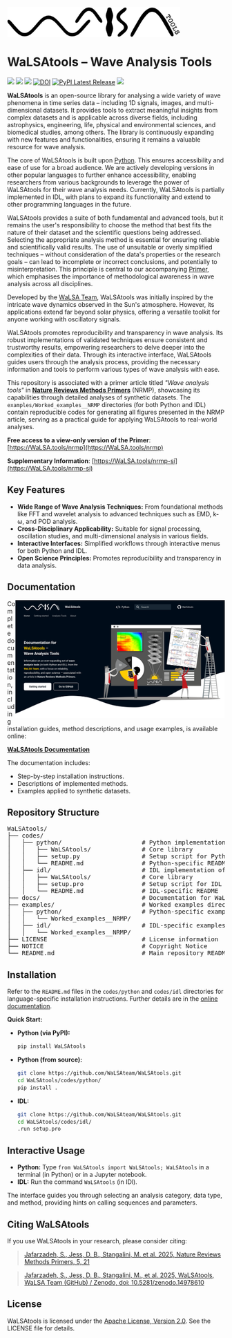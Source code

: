 <div style="display: block; margin-bottom: 20px;">
  <a href="https://WaLSA.tools" target="_blank">
    <img align="left" src="docs/images/WaLSAtools_black.svg" alt="WaLSAtools Documentation" width="400" height="auto">
  </a>
</div>

<br><br><br>

# WaLSAtools &ndash; Wave Analysis Tools

<p align="left">
    <a href="#"><img src="https://img.shields.io/badge/WaLSAtools-v1.0.0-0066cc"></a> 
    <a href="https://walsa.team" target="_blank"><img src="https://img.shields.io/badge/powered%20by-WaLSA%20Team-000d1a"></a>
    <a href="https://walsa.tools/license"><img src="https://img.shields.io/badge/license-Apache%202.0-green"></a>
    <a href="https://doi.org/10.5281/zenodo.14978610"><img src="https://zenodo.org/badge/DOI/10.5281/zenodo.14978610.svg" alt="DOI"></a>
    <a href="https://pypi.org/project/WaLSAtools/"><img src="https://img.shields.io/pypi/v/WaLSAtools.svg" alt="PyPI Latest Release"></a>
    <a href="https://github.com/WaLSAteam/WaLSAtools/actions/workflows/ci.yml"><img src="https://github.com/WaLSAteam/WaLSAtools/workflows/docs/badge.svg"></a>
</p>

**WaLSAtools** is an open-source library for analysing a wide variety of wave phenomena in time series data &ndash; including 1D signals, images, and multi-dimensional datasets. It provides tools to extract meaningful insights from complex datasets and is applicable across diverse fields, including astrophysics, engineering, life, physical and environmental sciences, and biomedical studies, among others. The library is continuously expanding with new features and functionalities, ensuring it remains a valuable resource for wave analysis.

The core of WaLSAtools is built upon [Python](https://www.python.org). This ensures accessibility and ease of use for a broad audience. We are actively developing versions in other popular languages to further enhance accessibility, enabling researchers from various backgrounds to leverage the power of WaLSAtools for their wave analysis needs. Currently, WaLSAtools is partially implemented in IDL, with plans to expand its functionality and extend to other programming languages in the future.

WaLSAtools provides a suite of both fundamental and advanced tools, but it remains the user's responsibility to choose the method that best fits the nature of their dataset and the scientific questions being addressed. Selecting the appropriate analysis method is essential for ensuring reliable and scientifically valid results. The use of unsuitable or overly simplified techniques &ndash; without consideration of the data's properties or the research goals &ndash; can lead to incomplete or incorrect conclusions, and potentially to misinterpretation. This principle is central to our accompanying [Primer](https://www.nature.com/articles/s43586-025-00392-0), which emphasises the importance of methodological awareness in wave analysis across all disciplines.

Developed by the [WaLSA Team](https://WaLSA.team), WaLSAtools was initially inspired by the intricate wave dynamics observed in the Sun's atmosphere. However, its applications extend far beyond solar physics, offering a versatile toolkit for anyone working with oscillatory signals.

WaLSAtools promotes reproducibility and transparency in wave analysis. Its robust implementations of validated techniques ensure consistent and trustworthy results, empowering researchers to delve deeper into the complexities of their data. Through its interactive interface, WaLSAtools guides users through the analysis process, providing the necessary information and tools to perform various types of wave analysis with ease.

This repository is associated with a primer article titled *"Wave analysis tools"* in **[Nature Reviews Methods Primers](https://www.nature.com/articles/s43586-025-00392-0)** (NRMP), showcasing its capabilities through detailed analyses of synthetic datasets. The `examples/Worked_examples__NRMP` directories (for both Python and IDL) contain reproducible codes for generating all figures presented in the NRMP article, serving as a practical guide for applying WaLSAtools to real-world analyses.

**Free access to a view-only version of the Primer**: [https://WaLSA.tools/nrmp](https://WaLSA.tools/nrmp)

**Supplementary Information**: [https://WaLSA.tools/nrmp-si](https://WaLSA.tools/nrmp-si)


## **Key Features**

* **Wide Range of Wave Analysis Techniques:**  From foundational methods like FFT and wavelet analysis to advanced techniques such as EMD, k-ω, and POD analysis.
* **Cross-Disciplinary Applicability:**  Suitable for signal processing, oscillation studies, and multi-dimensional analysis in various fields.
* **Interactive Interfaces:** Simplified workflows through interactive menus for both Python and IDL.
* **Open Science Principles:** Promotes reproducibility and transparency in data analysis. 


## **Documentation**

<a href="https://WaLSA.tools" target="_blank"><img align="right" src="docs/images/misc/WaLSAtools_documentation_screenshot.png" alt="WaLSAtools Documentation" width="485" height="auto" /></a>

Complete documentation, including installation guides, method descriptions, and usage examples, is available online:

**[WaLSAtools Documentation](https://WaLSA.tools)**

The documentation includes:
- Step-by-step installation instructions.
- Descriptions of implemented methods.
- Examples applied to synthetic datasets.


## **Repository Structure**

<pre>
WaLSAtools/
├── codes/
│   ├── python/                      # Python implementation of WaLSAtools
│   │   ├── WaLSAtools/              # Core library
│   │   ├── setup.py                 # Setup script for Python
│   │   └── README.md                # Python-specific README
│   ├── idl/                         # IDL implementation of WaLSAtools
│   │   ├── WaLSAtools/              # Core library
│   │   ├── setup.pro                # Setup script for IDL
│   │   └── README.md                # IDL-specific README
├── docs/                            # Documentation for WaLSAtools
├── examples/                        # Worked examples directory
│   ├── python/                      # Python-specific examples
│   │   └── Worked_examples__NRMP/
│   ├── idl/                         # IDL-specific examples
│   │   └── Worked_examples__NRMP/
├── LICENSE                          # License information
├── NOTICE                           # Copyright Notice
└── README.md                        # Main repository README
</pre>

## **Installation**

Refer to the `README.md` files in the `codes/python` and `codes/idl` directories for language-specific installation instructions. Further details are in the [online documentation](https://WaLSA.tools).

**Quick Start:**

* **Python (via PyPI):** 
  ```bash
  pip install WaLSAtools
  ```
* **Python (from source):** 
  ```bash
  git clone https://github.com/WaLSAteam/WaLSAtools.git
  cd WaLSAtools/codes/python/
  pip install .
  ```
* **IDL:** 
  ```bash
  git clone https://github.com/WaLSAteam/WaLSAtools.git
  cd WaLSAtools/codes/idl/
  .run setup.pro
  ```

## **Interactive Usage**

* **Python:** Type `from WaLSAtools import WaLSAtools; WaLSAtools` in a terminal (in Python) or in a Jupyter notebook.
* **IDL:** Run the command `WaLSAtools` (in IDl).

The interface guides you through selecting an analysis category, data type, and method, providing hints on calling sequences and parameters.


## **Citing WaLSAtools**

If you use WaLSAtools in your research, please consider citing:

> [Jafarzadeh, S., Jess, D. B., Stangalini, M. et al. 2025, Nature Reviews Methods Primers, 5, 21](https://www.nature.com/articles/s43586-025-00392-0)

> [Jafarzadeh, S., Jess, D. B., Stangalini, M., et al. 2025, WaLSAtools, WaLSA Team (GitHub) / Zenodo, doi: 10.5281/zenodo.14978610](https://doi.org/10.5281/zenodo.14978610)

## **License**

WaLSAtools is licensed under the [Apache License, Version 2.0](http://www.apache.org/licenses/LICENSE-2.0).
See the LICENSE file for details.
